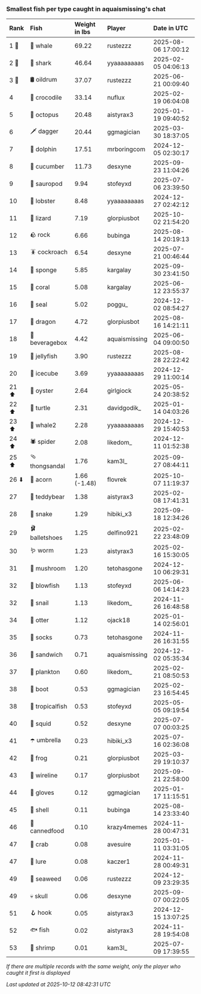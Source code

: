 ### Smallest fish per type caught in aquaismissing's chat

| Rank  | Fish            | Weight in lbs | Player        | Date in UTC         |
|:------|:----------------|:--------------|:--------------|:--------------------|
| 1 🥇  | 🐳 whale        | 69.22         | rustezzz      | 2025-08-06 17:00:12 |
| 2 🥈  | 🦈 shark        | 46.64         | yyaaaaaaaas   | 2025-02-05 04:06:13 |
| 3 🥉  | 🛢️ oildrum       | 37.07         | rustezzz      | 2025-06-21 00:09:40 |
| 4     | 🐊 crocodile    | 33.14         | nuflux        | 2025-02-19 06:04:08 |
| 5     | 🐙 octopus      | 20.48         | aistyrax3     | 2025-01-19 09:40:52 |
| 6     | 🗡️ dagger        | 20.44         | ggmagician    | 2025-03-30 18:37:05 |
| 7     | 🐬 dolphin      | 17.51         | mrboringcom   | 2024-12-05 02:30:17 |
| 8     | 🥒 cucumber     | 11.73         | desxyne       | 2025-09-23 11:04:26 |
| 9     | 🦕 sauropod     | 9.94          | stofeyxd      | 2025-07-06 23:39:50 |
| 10    | 🦞 lobster      | 8.48          | yyaaaaaaaas   | 2024-12-27 02:42:12 |
| 11    | 🦎 lizard       | 7.19          | glorpiusbot   | 2025-10-02 21:54:20 |
| 12    | 🪨 rock         | 6.66          | bubinga       | 2025-08-14 20:19:13 |
| 13    | 🪳 cockroach    | 6.54          | desxyne       | 2025-07-21 00:46:44 |
| 14    | 🧽 sponge       | 5.85          | kargalay      | 2025-09-30 23:41:50 |
| 15    | 🪸 coral        | 5.08          | kargalay      | 2025-06-12 23:55:37 |
| 16    | 🦭 seal         | 5.02          | poggu_        | 2024-12-02 08:54:27 |
| 17    | 🐉 dragon       | 4.72          | glorpiusbot   | 2025-08-16 14:21:11 |
| 18    | 🧃 beveragebox  | 4.42          | aquaismissing | 2025-06-04 09:00:50 |
| 19    | 🪼 jellyfish    | 3.90          | rustezzz      | 2025-08-28 22:22:42 |
| 20    | 🧊 icecube      | 3.69          | yyaaaaaaaas   | 2024-12-29 11:00:14 |
| 21 ⬆  | 🦪 oyster       | 2.64          | girlgiock     | 2025-05-24 20:38:52 |
| 22 ⬆  | 🐢 turtle       | 2.31          | davidgodik_   | 2025-01-14 04:03:26 |
| 23 ⬆  | 🐋 whale2       | 2.28          | yyaaaaaaaas   | 2024-12-29 15:40:53 |
| 24 ⬆  | 🕷️ spider        | 2.08          | likedom_      | 2024-12-11 01:52:38 |
| 25 ⬆  | 🩴 thongsandal  | 1.76          | kam3l_        | 2025-09-27 08:44:11 |
| 26 ⬇  | 🌰 acorn        | 1.66 (-1.48)  | flovrek       | 2025-10-07 11:19:37 |
| 27    | 🧸 teddybear    | 1.38          | aistyrax3     | 2025-02-08 17:41:31 |
| 28    | 🐍 snake        | 1.29          | hibiki_x3     | 2025-09-18 12:34:26 |
| 29    | 🩰 balletshoes  | 1.25          | delfino921    | 2025-02-22 23:48:09 |
| 30    | 🪱 worm         | 1.23          | aistyrax3     | 2025-02-16 15:30:05 |
| 31    | 🍄 mushroom     | 1.20          | tetohasgone   | 2024-12-10 06:29:31 |
| 32    | 🐡 blowfish     | 1.13          | stofeyxd      | 2025-06-06 14:14:23 |
| 32    | 🐌 snail        | 1.13          | likedom_      | 2024-11-26 16:48:58 |
| 34    | 🦦 otter        | 1.12          | ojack18       | 2025-01-14 02:56:01 |
| 35    | 🧦 socks        | 0.73          | tetohasgone   | 2024-11-26 16:31:55 |
| 36    | 🥪 sandwich     | 0.71          | aquaismissing | 2024-12-02 05:35:34 |
| 37    | 🦠 plankton     | 0.60          | likedom_      | 2025-02-21 08:50:53 |
| 38    | 👢 boot         | 0.53          | ggmagician    | 2025-02-23 16:54:45 |
| 38    | 🐠 tropicalfish | 0.53          | stofeyxd      | 2025-05-05 09:19:54 |
| 40    | 🦑 squid        | 0.52          | desxyne       | 2025-07-07 00:03:25 |
| 41    | ☂️ umbrella      | 0.23          | hibiki_x3     | 2025-07-16 02:36:08 |
| 42    | 🐸 frog         | 0.21          | glorpiusbot   | 2025-03-29 19:10:37 |
| 43    | 🧵 wireline     | 0.17          | glorpiusbot   | 2025-09-21 22:58:00 |
| 44    | 🧤 gloves       | 0.12          | ggmagician    | 2025-01-17 11:15:51 |
| 45    | 🐚 shell        | 0.11          | bubinga       | 2025-08-14 23:33:40 |
| 46    | 🥫 cannedfood   | 0.10          | krazy4memes   | 2024-11-28 00:47:31 |
| 47    | 🦀 crab         | 0.08          | avesuire      | 2025-01-11 03:31:05 |
| 47    | 🎏 lure         | 0.08          | kaczer1       | 2024-11-28 00:49:31 |
| 49    | 🌿 seaweed      | 0.06          | rustezzz      | 2024-12-09 23:29:35 |
| 49    | 💀 skull        | 0.06          | desxyne       | 2025-09-07 00:22:05 |
| 51    | 🪝 hook         | 0.05          | aistyrax3     | 2024-12-15 13:07:25 |
| 52    | 🐟 fish         | 0.02          | aistyrax3     | 2024-11-28 19:54:08 |
| 53    | 🦐 shrimp       | 0.01          | kam3l_        | 2025-07-09 17:39:55 |

_If there are multiple records with the same weight, only the player who caught it first is displayed_

_Last updated at 2025-10-12 08:42:31 UTC_